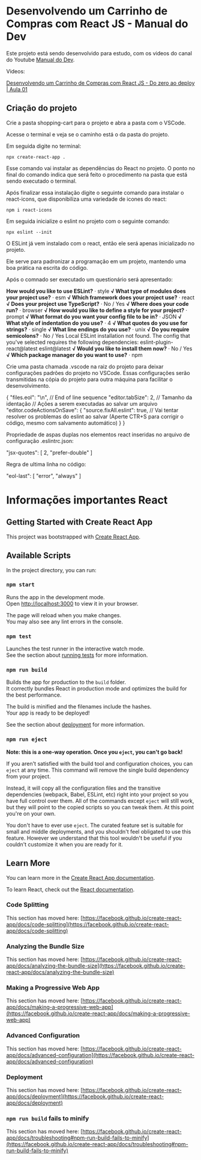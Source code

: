 # Desenvolvendo um Carrinho de Compras com React JS - Manual do Dev

Este projeto está sendo desenvolvido para estudo, com os videos do canal do Youtube [Manual do Dev](https://www.youtube.com/@ManualdoDev).

Videos:

[Desenvolvendo um Carrinho de Compras com React JS - Do zero ao deploy | Aula 01](https://youtu.be/HSAlJJI6K_A)

## Criação do projeto

Crie a pasta shopping-cart para o projeto e abra a pasta com o VSCode.

Acesse o terminal e veja se o caminho está o da pasta do projeto.

Em seguida digite no terminal:

~~~cmd~~~
npx create-react-app .
~~~

Esse comando vai instalar as dependências do React no projeto. O ponto no final do comando indica que será feito o procedimento na pasta que está sendo executado o terminal.

Após finalizar essa instalação digite o seguinte comando para instalar o react-icons, que disponibiliza uma variedade de icones do react:

~~~cmd~~~
npm i react-icons
~~~

Em seguida inicialize o eslint no projeto com o seguinte comando:

~~~cmd~~~
npx eslint --init
~~~

O ESLint já vem instalado com o react, então ele será apenas inicializado no projeto.

Ele serve para padronizar a programação em um projeto, mantendo uma boa prática na escrita do código.

Após o comnado ser executado um questionário será apresentado:

 **How would you like to use ESLint?** · style
**√ What type of modules does your project use?** · esm
**√ Which framework does your project use?** · react
**√ Does your project use TypeScript?** · No / Yes
**√ Where does your code run?** · browser
**√ How would you like to define a style for your project?** · prompt
**√ What format do you want your config file to be in?** · JSON
**√ What style of indentation do you use?** · 4
**√ What quotes do you use for strings?** · single
**√ What line endings do you use?** · unix 
**√ Do you require semicolons?** · No / Yes
Local ESLint installation not found.
The config that you've selected requires the following dependencies:
eslint-plugin-react@latest eslint@latest
**√ Would you like to install them now?** · No / Yes
**√ Which package manager do you want to use?** · npm  

Crie uma pasta chamada .vscode na raiz do projeto para deixar configurações padrões do projeto no VSCode. Essas configurações serão transmitidas na cópia do projeto para outra máquina para facilitar o desenvolvimento.

{
    "files.eol": "\n", // End of line sequence
    "editor.tabSize": 2, // Tamanho da identação
    // Ações a serem executadas ao salvar um arquivo
    "editor.codeActionsOnSave": {
        "source.fixAll.eslint": true, // Vai tentar resolver os problemas do eslint ao salvar (Aperte CTR+S para corrigir o código, mesmo com salvamento automático)
    }
}

Propriedade de aspas duplas nos elementos react inseridas no arquivo de configuração .eslintrc.json:

"jsx-quotes": [
            2,
            "prefer-double"
        ]

Regra de ultima linha no código:

"eol-last": [
            "error",
            "always"
        ]


# Informações importantes React

## Getting Started with Create React App

This project was bootstrapped with [Create React App](https://github.com/facebook/create-react-app).

## Available Scripts

In the project directory, you can run:

### `npm start`

Runs the app in the development mode.\
Open [http://localhost:3000](http://localhost:3000) to view it in your browser.

The page will reload when you make changes.\
You may also see any lint errors in the console.

### `npm test`

Launches the test runner in the interactive watch mode.\
See the section about [running tests](https://facebook.github.io/create-react-app/docs/running-tests) for more information.

### `npm run build`

Builds the app for production to the `build` folder.\
It correctly bundles React in production mode and optimizes the build for the best performance.

The build is minified and the filenames include the hashes.\
Your app is ready to be deployed!

See the section about [deployment](https://facebook.github.io/create-react-app/docs/deployment) for more information.

### `npm run eject`

**Note: this is a one-way operation. Once you `eject`, you can't go back!**

If you aren't satisfied with the build tool and configuration choices, you can `eject` at any time. This command will remove the single build dependency from your project.

Instead, it will copy all the configuration files and the transitive dependencies (webpack, Babel, ESLint, etc) right into your project so you have full control over them. All of the commands except `eject` will still work, but they will point to the copied scripts so you can tweak them. At this point you're on your own.

You don't have to ever use `eject`. The curated feature set is suitable for small and middle deployments, and you shouldn't feel obligated to use this feature. However we understand that this tool wouldn't be useful if you couldn't customize it when you are ready for it.

## Learn More

You can learn more in the [Create React App documentation](https://facebook.github.io/create-react-app/docs/getting-started).

To learn React, check out the [React documentation](https://reactjs.org/).

### Code Splitting

This section has moved here: [https://facebook.github.io/create-react-app/docs/code-splitting](https://facebook.github.io/create-react-app/docs/code-splitting)

### Analyzing the Bundle Size

This section has moved here: [https://facebook.github.io/create-react-app/docs/analyzing-the-bundle-size](https://facebook.github.io/create-react-app/docs/analyzing-the-bundle-size)

### Making a Progressive Web App

This section has moved here: [https://facebook.github.io/create-react-app/docs/making-a-progressive-web-app](https://facebook.github.io/create-react-app/docs/making-a-progressive-web-app)

### Advanced Configuration

This section has moved here: [https://facebook.github.io/create-react-app/docs/advanced-configuration](https://facebook.github.io/create-react-app/docs/advanced-configuration)

### Deployment

This section has moved here: [https://facebook.github.io/create-react-app/docs/deployment](https://facebook.github.io/create-react-app/docs/deployment)

### `npm run build` fails to minify

This section has moved here: [https://facebook.github.io/create-react-app/docs/troubleshooting#npm-run-build-fails-to-minify](https://facebook.github.io/create-react-app/docs/troubleshooting#npm-run-build-fails-to-minify)
